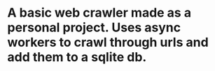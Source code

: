 # A basic web crawler made as a personal project. Uses async workers to crawl through urls and add them to a sqlite db.
